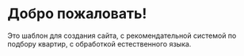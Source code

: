 <h1>Добро пожаловать!</h1>
<p>Это шаблон для создания сайта, с рекомендательной системой по подбору квартир, с обработкой естественного языка.</p>
